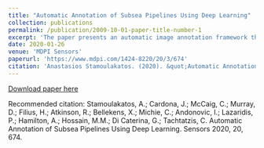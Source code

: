 ```yaml
---
title: "Automatic Annotation of Subsea Pipelines Using Deep Learning"
collection: publications
permalink: /publication/2009-10-01-paper-title-number-1
excerpt: 'The paper presents an automatic image annotation framework that identifies/classifies key events of interest in subsea pipelines survey video.'
date: 2020-01-26
venue: 'MDPI Sensors'
paperurl: 'https://www.mdpi.com/1424-8220/20/3/674'
citation: 'Anastasios Stamoulakatos. (2020). &quot;Automatic Annotation of Subsea Pipelines Using Deep Learning.&quot; <i>Sensors 2020, 20, 674</i>. 1(1).'
---
```


[Download paper here](http://stamtron.github.io/files/paper1.pdf)

Recommended citation: Stamoulakatos, A.; Cardona, J.; McCaig, C.; Murray, D.; Filius, H.; Atkinson, R.; Bellekens, X.; Michie, C.; Andonovic, I.; Lazaridis, P.; Hamilton, A.; Hossain, M.M.; Di Caterina, G.; Tachtatzis, C. Automatic Annotation of Subsea Pipelines Using Deep Learning. Sensors 2020, 20, 674.
